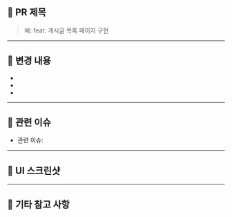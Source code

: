 ## 📌 PR 제목

> 예: feat: 게시글 목록 페이지 구현

---

## 📄 변경 내용

-
-
-

---

## 🔗 관련 이슈

- 관련 이슈:

---

## 📸 UI 스크린샷

---

## 📝 기타 참고 사항
